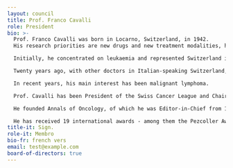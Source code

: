 ```yaml
---
layout: council
title: Prof. Franco Cavalli
role: President
bio: >-
  Prof. Franco Cavalli was born in Locarno, Switzerland, in 1942.
  His research priorities are new drugs and new treatment modalities, haematological malignancies, including lymphomas, and breast cancer.

  Initially, he concentrated on leukaemia and represented Switzerland in the Cancer and Leukaemia Group B. Later, his research focused on breast cancer.

  Twenty years ago, with other doctors in Italian-speaking Switzerland, he founded the Association for Medical Aid to Central America. Through this association, he has coordinated many projects in Nicaragua, El Salvador, Guatemala and Mexico. He is also President of the Southern New Drug Organisation.

  In recent years, his main interest has been malignant lymphoma. 

  Prof. Cavalli has been President of the Swiss Cancer League and Chairman of the Swiss Group for Clinical Cancer Research. He has also chaired the early clinical trials group of the European Organization for Research and Treatment of Cancer. For the last two decades, he has served on the scientific committee of the European School of Oncology.

  He founded Annals of Oncology, of which he was Editor-in-Chief from 1990 to 2000. 

  He has received 19 international awards - among them the Pezcoller Award in Trento, Italy, the New Drug Development Organization Honorary Award in Amsterdam, The Netherland  the Greidinger Award in Haifa, Israel, and the Waldman Award in Omaha, Nebraska, USA.
title-it: Sign.
role-it: Membro
bio-fr: french vers
email: test@example.com
board-of-directors: true
---
```


